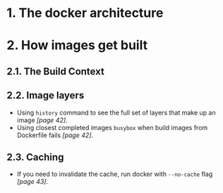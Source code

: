 # 1. The docker architecture
# 2. How images get built
## 2.1. The Build Context
## 2.2. Image layers
* Using `history` command to see the full set of layers that make up an image *[page 42]*.
* Using closest completed images `busybox` when build images from Dockerfile fails *[page 42]*.
## 2.3. Caching
* If you need to invalidate the cache, run docker with `--no-cache` flag *[page 43]*.